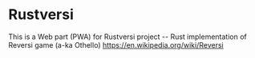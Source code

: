 # Rustversi

This is a Web part (PWA) for Rustversi project -- Rust implementation of Reversi game (a-ka Othello) https://en.wikipedia.org/wiki/Reversi 

